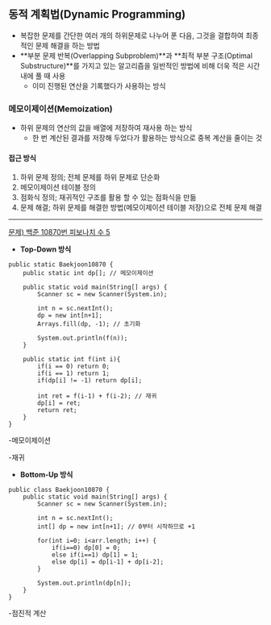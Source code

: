 ## **동적 계획법(Dynamic Programming)**

-   복잡한 문제를 간단한 여러 개의 하위문제로 나누어 푼 다음, 그것을 결합하여 최종적인 문제 해결을 하는 방법
-   **부분 문제 반복(Overlapping Subproblem)**과 **최적 부분 구조(Optimal Substructure)**를 가지고 있는 알고리즘을 일반적인 방법에 비해 더욱 적은 시간 내에 풀 때 사용
    -   이미 진행된 연산을 기록했다가 사용하는 방식

### **메모이제이션(Memoization)**

-   하위 문제의 연산의 값을 배열에 저장하여 재사용 하는 방식
    -   한 번 계산된 결과를 저장해 두었다가 활용하는 방식으로 중복 계산을 줄이는 것

#### **접근 방식**

1.  하위 문제 정의; 전체 문제를 하위 문제로 단순화
2.  메모이제이션 테이블 정의
3.  점화식 정의; 재귀적인 구조를 활용 할 수 있는 점화식을 만듦
4.  문제 해결; 하위 문제를 해결한 방법(메모이제이션 테이블 저장)으로 전체 문제 해결

---

[문제) 백준 10870번 피보나치 수 5](https://www.acmicpc.net/problem/10870)

-   **Top-Down 방식**

```
public static Baekjoon10870 {
	public static int dp[]; // 메모이제이션
    
    public static void main(String[] args) {
    	Scanner sc = new Scanner(System.in);
        
        int n = sc.nextInt();
        dp = new int[n+1];
        Arrays.fill(dp, -1); // 초기화
        
        System.out.println(f(n));
    }
    
    public static int f(int i){
    	if(i == 0) return 0;
        if(i == 1) return 1;
        if(dp[i] != -1) return dp[i];
        
        int ret = f(i-1) + f(i-2); // 재귀
        dp[i] = ret;
        return ret;
    }
}
```

\-메모이제이션

\-재귀

-   **Bottom-Up 방식**

```
public class Baekjoon10870 {
    public static void main(String[] args) {
        Scanner sc = new Scanner(System.in);

        int n = sc.nextInt();
        int[] dp = new int[n+1]; // 0부터 시작하므로 +1

        for(int i=0; i<arr.length; i++) {
            if(i==0) dp[0] = 0;
            else if(i==1) dp[1] = 1;
            else dp[i] = dp[i-1] + dp[i-2];
        }

        System.out.println(dp[n]);
    }
}
```

\-점진적 계산
